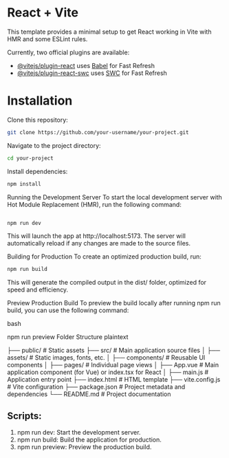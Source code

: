 # React + Vite

This template provides a minimal setup to get React working in Vite with HMR and some ESLint rules.

Currently, two official plugins are available:

- [@vitejs/plugin-react](https://github.com/vitejs/vite-plugin-react/blob/main/packages/plugin-react/README.md) uses [Babel](https://babeljs.io/) for Fast Refresh
- [@vitejs/plugin-react-swc](https://github.com/vitejs/vite-plugin-react-swc) uses [SWC](https://swc.rs/) for Fast Refresh


# Installation
Clone this repository:

```bash
git clone https://github.com/your-username/your-project.git
```

Navigate to the project directory:

```bash
cd your-project
```

Install dependencies:

```bash
npm install
```
Running the Development Server
To start the local development server with Hot Module Replacement (HMR), run the following command:

```bash

npm run dev
```

This will launch the app at http://localhost:5173. The server will automatically reload if any changes are made to the source files.

Building for Production
To create an optimized production build, run:

``` bash
npm run build
```
This will generate the compiled output in the dist/ folder, optimized for speed and efficiency.

Preview Production Build
To preview the build locally after running npm run build, you can use the following command:

bash

npm run preview
Folder Structure
plaintext

├── public/             # Static assets
├── src/                # Main application source files
│   ├── assets/         # Static images, fonts, etc.
│   ├── components/     # Reusable UI components
│   ├── pages/          # Individual page views
│   ├── App.vue         # Main application component (for Vue) or index.tsx for React
│   ├── main.js         # Application entry point
├── index.html          # HTML template
├── vite.config.js      # Vite configuration
├── package.json        # Project metadata and dependencies
└── README.md           # Project documentation

## Scripts: 
1. npm run dev: Start the development server.
2. npm run build: Build the application for production.
3. npm run preview: Preview the production build.